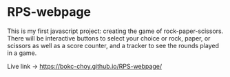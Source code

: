 # RPS-webpage
This is my first javascript project: creating the game of rock-paper-scissors.
There will be interactive buttons to select your choice or rock, paper, or scissors
as well as a score counter, and a tracker to see the rounds played in a game.

Live link -> https://bokc-choy.github.io/RPS-webpage/
